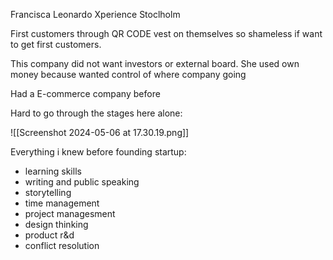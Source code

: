 
Francisca Leonardo
Xperience Stoclholm

First customers through QR CODE vest on themselves so shameless if want to get first customers.

This company did not want investors or external board. She used own money because wanted control of where company going

Had a E-commerce company before

Hard to go through the stages here alone:

![[Screenshot 2024-05-06 at 17.30.19.png]]


Everything i knew before founding startup:
- learning skills
- writing and public speaking
- storytelling
- time management
- project managesment
- design thinking
- product r&d
- conflict resolution




